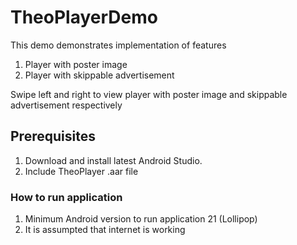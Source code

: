 # TheoPlayerDemo

This demo demonstrates implementation of features
1. Player with poster image 
2. Player with skippable advertisement

Swipe left and right to view player with poster image and skippable advertisement respectively  

## Prerequisites
1. Download and install latest Android Studio. 
2. Include TheoPlayer .aar file

### How to run application
1. Minimum Android version to run application 21 (Lollipop)
2. It is assumpted that internet is working







